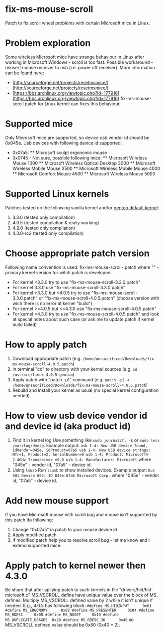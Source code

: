 # fix-ms-mouse-scroll
 Patch to fix scroll wheel problems with certain Microsoft mice in Linux.

# Problem exploration
Some wireless Microsoft mice have strange behaviour in Linux after working in Microsoft Windows - scroll is too fast. Possible workaround - reinsert mouse receiver to usb (i.e. power off receiver). More information can be found here:
 * [http://sourceforge.net/projects/resetmsmice/](http://sourceforge.net/projects/resetmsmice/)
 * [https://bbs.archlinux.org/viewtopic.php?id=177916](https://bbs.archlinux.org/viewtopic.php?id=177916)
fix-ms-mouse-scroll patch for Linux kernel can fixes this behaviour.

# Supported mice
 Only Microsoft mice are supported, so device usb vendor id should be 0x045e.
 Usb devices with following device id supported:
  * 0x07a5:
   ** Microsoft sculpt ergonomic mouse
  * 0x0745 - Not sure, possible following mice:
   ** Microsoft Wireless Mouse 1000
   ** Microsoft Wireless Optical Desktop 3000
   ** Microsoft Wireless Mobile Mouse 3500
   ** Microsoft Wireless Mobile Mouse 4000
   ** Microsoft Comfort Mouse 4500
   ** Microsoft Wireless Mouse 5000

# Supported Linux kernels
 Patches tested on the following vanilla kernel and/or [gentoo default kernel](https://packages.gentoo.org/package/sys-kernel/gentoo-sources):
  1. 3.3.0 (tested only compilation)
  2. 4.0.5 (tested compilation & really working)
  3. 4.2.0 (tested only compilation)
  4. 4.3.0-rc2 (tested only compilation)

# Choose appropriate patch version
Following name convention is used:
 fix-ms-mouse-scroll-<v>.patch
 where "<v>" - primary kernel version for witch patch is developed.
  * For kernel <3.3.0 try to use "fix-ms-mouse-scroll-3.3.0.patch"
  * For kernel 3.3.0 use "fix-ms-mouse-scroll-3.3.0.patch"
  * For kernel >3.3.0 but <4.0.5 try to use "fix-ms-mouse-scroll-3.3.0.patch" or "fix-ms-mouse-scroll-4.0.5.patch" (choose version with wich there is no error at kernel "build")
  * For kernel >=4.0.5 but <=4.3.0 use "fix-ms-mouse-scroll-4.0.5.patch"
  * For kernel >4.3.0 try to use "fix-ms-mouse-scroll-4.0.5.patch" and look at special notes about such case (or ask me to update patch if kernel build failed)

# How to apply patch
 1. Download appropriate patch (e.g. `/home/unsacrificed/Downloads/fix-ms-mouse-scroll-4.0.5.patch`)
 2. In terminal "cd" to directory with your kernel sources (e.g. `cd /usr/src/linux-4.0.5-gentoo`)
 3. Apply patch with "patch -p1" command (e.g. `patch -p1 < /home/unsacrificed/Downloads/fix-ms-mouse-scroll-4.0.5.patch`)
 4. Rebuild and install your kernel as usual (no special kernel configuration needed)

# How to view usb device vendor id and device id (aka product id)
 1. Find it in kernel log
  Use something like `sudo journalctl -k` or `sudo less /var/log/dmesg`. Example output:
  `usb 1-4: New USB device found, idVendor=045e, idProduct=07a5
  usb 1-4: New USB device strings: Mfr=1, Product=2, SerialNumber=0
  usb 1-4: Product: Microsoft® 2.4GHz Transceiver v9.0
  usb 1-4: Manufacturer: Microsoft`
  where "045e" - vendor id, "07a5" - device id.
 2. Using `lsusb`
  Run `lsusb` to show installed devices. Example output:
  `Bus 001 Device 002: ID 045e:07a5 Microsoft Corp.`
  where "045e" - vendor id, "07a5" - device id.

# Add new mouse support
 If you have Microsoft mouse with scroll bug and mouse isn't supported by this patch do following:
 1. Change "0x07a5" in patch to your mouse device id
 2. Apply modified patch
 3. If modified patch help you to resolve scroll bug - let me know and I extend supported mice.

# Apply patch to kernel newer then 4.3.0
 Be shure that after apllying patch to such kernels in file "drivers/hid/hid-microsoft.c" MS_VSCROLL define have unique value over the block of MS_ defines. Multiply MS_VSCROLL defined value by 2 while it isn't unique if needed.
 E.g., 4.0.5 has following block:
  `#define MS_HIDINPUT		0x01
   #define MS_ERGONOMY		0x02
   #define MS_PRESENTER		0x04
   #define MS_RDESC		0x08
   #define MS_NOGET		0x10
   #define MS_DUPLICATE_USAGES	0x20
   #define MS_RDESC_3K		0x40`
  so MS_VSCROLL	defined value should be 0x80 (0x40 * 2).